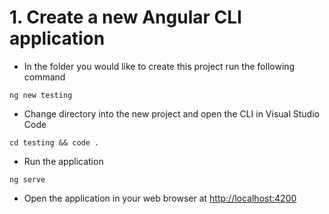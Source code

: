 # 1. Create a new Angular CLI application

* In the folder you would like to create this project run the following command

```text
ng new testing
```

* Change directory into the new project and open the CLI in Visual Studio Code

```text
cd testing && code .
```

* Run the application

```text
ng serve
```

* Open the application in your web browser at [http://localhost:4200](http://localhost:4200/)



